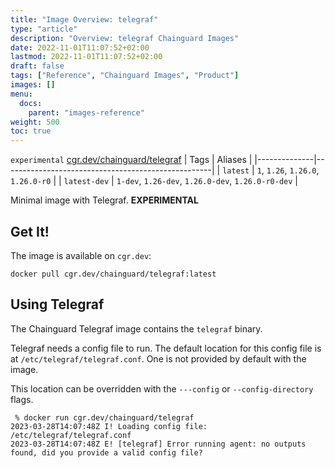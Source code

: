 ```yaml
---
title: "Image Overview: telegraf"
type: "article"
description: "Overview: telegraf Chainguard Images"
date: 2022-11-01T11:07:52+02:00
lastmod: 2022-11-01T11:07:52+02:00
draft: false
tags: ["Reference", "Chainguard Images", "Product"]
images: []
menu:
  docs:
    parent: "images-reference"
weight: 500
toc: true
---
```


`experimental` [cgr.dev/chainguard/telegraf](https://github.com/chainguard-images/images/tree/main/images/telegraf)
| Tags         | Aliases                                            |
|--------------|----------------------------------------------------|
| `latest`     | `1`, `1.26`, `1.26.0`, `1.26.0-r0`                 |
| `latest-dev` | `1-dev`, `1.26-dev`, `1.26.0-dev`, `1.26.0-r0-dev` |



Minimal image with Telegraf. **EXPERIMENTAL**

## Get It!

The image is available on `cgr.dev`:

```
docker pull cgr.dev/chainguard/telegraf:latest
```

## Using Telegraf

The Chainguard Telegraf image contains the `telegraf` binary.

Telegraf needs a config file to run.
The default location for this config file is at `/etc/telegraf/telegraf.conf`.
One is not provided by default with the image.

This location can be overridden with the `---config` or `--config-directory` flags.

```shell
 % docker run cgr.dev/chainguard/telegraf
2023-03-28T14:07:48Z I! Loading config file: /etc/telegraf/telegraf.conf
2023-03-28T14:07:48Z E! [telegraf] Error running agent: no outputs found, did you provide a valid config file?
```
